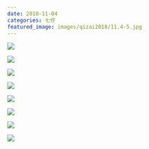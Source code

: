 ```yaml
---
date: 2018-11-04
categories: 七仔
featured_image: images/qizai2018/11.4-5.jpg
---
```


<!-- ![](/images/qizai2018/11.4-1.jpg) -->

![](/images/qizai2018/11.4-2.jpg)

![](/images/qizai2018/11.4-3.jpg)

![](/images/qizai2018/11.4-4.jpg)

![](/images/qizai2018/11.4-5.jpg)

![](/images/qizai2018/11.4-6.jpg)

![](/images/qizai2018/11.4-7.jpg)

![](/images/qizai2018/11.4-8.jpg)

![](/images/qizai2018/11.4-9.jpg)
